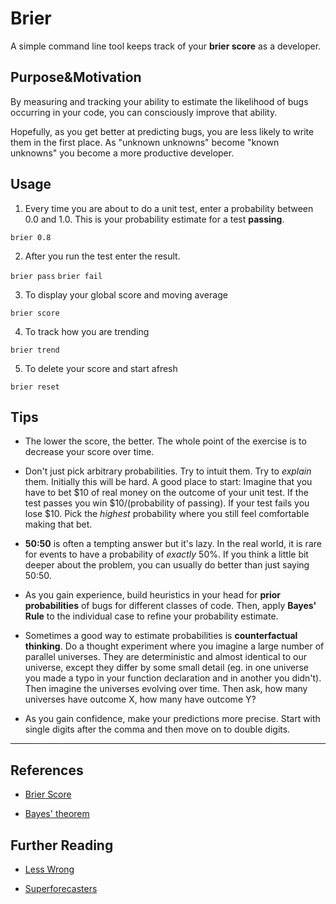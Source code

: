 # Brier

A simple command line tool keeps track of your **brier score** as a developer.

## Purpose&Motivation

By measuring and tracking your ability to estimate the likelihood of bugs occurring in your code, you can
consciously improve that ability.

Hopefully, as you get better at predicting bugs, you are less likely to write them in the first place. As "unknown unknowns" become "known unknowns" you  become a more productive developer.

## Usage

1. Every time you are about to do a unit test, enter a probability between 0.0 and 1.0. This is your probability estimate for a test **passing**.

`brier 0.8`

2. After you run the test enter the result.

`brier pass`
`brier fail`

3. To display your global score and moving average

`brier score`

4. To track how you are trending

`brier trend`

5. To delete your score and start afresh

`brier reset`


## Tips

* The lower the score, the better. The whole point of the exercise is to decrease your score over time.

* Don't just pick arbitrary probabilities. Try to intuit them. Try to *explain* them. Initially this will be hard. A good place to start: Imagine that you have to bet $10 of real money on the outcome of your unit test. If the test passes you win $10/(probability of passing). If your test fails you lose $10. Pick the *highest* probability where you still feel comfortable making that bet.  

* **50:50** is often a tempting answer but it's lazy. In the real world, it is rare for events to have a probability of *exactly* 50%. If you think a little bit deeper about the problem, you can usually do better than just saying 50:50.

* As you gain experience, build heuristics in your head for **prior probabilities** of bugs for different classes of code. Then, apply **Bayes' Rule** to the individual case to refine your probability estimate.

* Sometimes a good way to estimate probabilities is **counterfactual thinking**. Do a thought experiment where you imagine a large number of parallel universes. They are deterministic and almost identical to our universe, except they differ by some small detail (eg. in one universe you made a typo in your function declaration and in another you didn't). Then imagine the universes evolving over time. Then ask, how many universes have outcome X, how many have outcome Y?

* As you gain confidence, make your predictions more precise. Start with single digits after the comma and then move on to double digits.

---

## References

* [Brier Score](https://en.wikipedia.org/wiki/Brier_score)

* [Bayes' theorem](https://en.wikipedia.org/wiki/Bayes%27_theorem)

## Further Reading

* [Less Wrong](https://www.lesswrong.com/)

* [Superforecasters](https://www.google.com/search?q=ISBN:0771070543)
